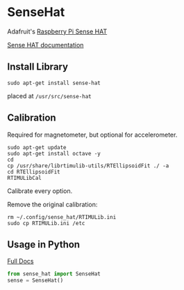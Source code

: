 # SenseHat
Adafruit's [Raspberry Pi Sense HAT](https://www.adafruit.com/product/2738)  

[Sense HAT documentation](https://www.raspberrypi.org/documentation/hardware/sense-hat/README.md)  


## Install Library
```
sudo apt-get install sense-hat
```
placed at `/usr/src/sense-hat`

## Calibration
Required for magnetometer, but optional for accelerometer.
```
sudo apt-get update
sudo apt-get install octave -y
cd
cp /usr/share/librtimulib-utils/RTEllipsoidFit ./ -a
cd RTEllipsoidFit
RTIMULibCal
```

Calibrate every option.  

Remove the original calibration:

```
rm ~/.config/sense_hat/RTIMULib.ini
sudo cp RTIMULib.ini /etc
```

## Usage in Python

[Full Docs](https://pythonhosted.org/sense-hat/)

```python
from sense_hat import SenseHat
sense = SenseHat()
```
